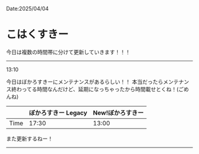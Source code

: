 Date:2025/04/04
# こはくすきー

今日は複数の時間帯に分けて更新していきます！！！

---

13:10

今日はぼかろすきーにメンテナンスがあるらしい！！
本当だったらメンテナンス終わってる時間なんだけど、延期になっちゃったから時間載せとくね！(ごめんね)

|   | ぼかろすきー Legacy | New!ぼかろすきー |
|-----------|------------|------------|
| Time      | 17:30       | 13:00         |

また更新するねー！

---
